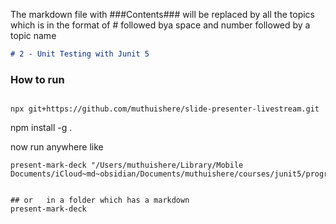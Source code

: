 The markdown file with ###Contents### will be replaced by all the topics which is in the format of # followed bya space and number followed by a topic name

```markdown
# 2 - Unit Testing with Junit 5
```



### How to run

```shell

npx git+https://github.com/muthuishere/slide-presenter-livestream.git
```



npm install -g .


now run anywhere like

```shell
present-mark-deck "/Users/muthuishere/Library/Mobile Documents/iCloud~md~obsidian/Documents/muthuishere/courses/junit5/programming.md"
 
 
## or   in a folder which has a markdown
present-mark-deck

```